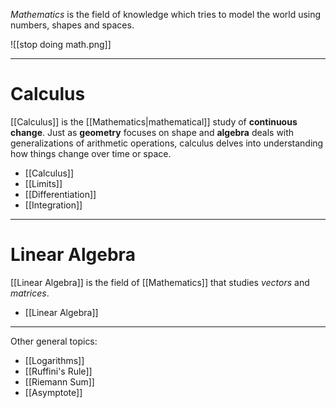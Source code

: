 
*Mathematics* is the field of knowledge which tries to model the world using numbers, shapes and spaces.

![[stop doing math.png]]
___
# Calculus

[[Calculus]] is the [[Mathematics|mathematical]] study of **continuous change**. Just as **geometry** focuses on shape and **algebra** deals with generalizations of arithmetic operations, calculus delves into understanding how things change over time or space.

- [[Calculus]]
- [[Limits]]
- [[Differentiation]]
- [[Integration]]
___
# Linear Algebra

[[Linear Algebra]] is the field of [[Mathematics]] that studies *vectors* and *matrices*.

- [[Linear Algebra]]
___
Other general topics:
- [[Logarithms]]
- [[Ruffini's Rule]]
- [[Riemann Sum]]
- [[Asymptote]]
